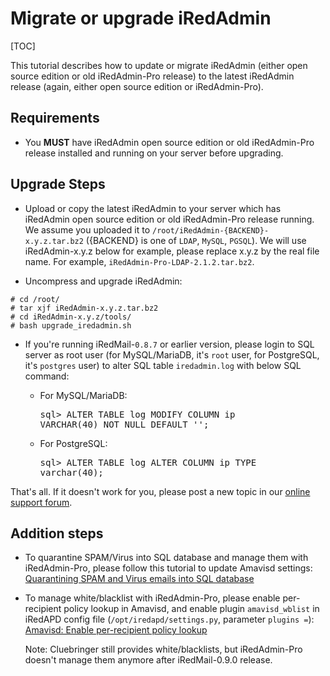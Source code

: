 # Migrate or upgrade iRedAdmin

[TOC]

This tutorial describes how to update or migrate iRedAdmin (either open source
edition or old iRedAdmin-Pro release) to the latest iRedAdmin release (again,
either open source edition or iRedAdmin-Pro).

## Requirements

* You __MUST__ have iRedAdmin open source edition or old iRedAdmin-Pro release
installed and running on your server before upgrading.

## Upgrade Steps

* Upload or copy the latest iRedAdmin to your server which has iRedAdmin
open source edition or old iRedAdmin-Pro release running. We assume you
uploaded it to `/root/iRedAdmin-{BACKEND}-x.y.z.tar.bz2` ({BACKEND} is one
of `LDAP`, `MySQL`, `PGSQL`). We will use iRedAdmin-x.y.z below for
example, please replace x.y.z by the real file name. For example,
`iRedAdmin-Pro-LDAP-2.1.2.tar.bz2`.

* Uncompress and upgrade iRedAdmin:

```
# cd /root/
# tar xjf iRedAdmin-x.y.z.tar.bz2
# cd iRedAdmin-x.y.z/tools/
# bash upgrade_iredadmin.sh
```

* If you're running iRedMail-`0.8.7` or earlier version, please login to SQL
  server as root user (for MySQL/MariaDB, it's `root` user, for PostgreSQL,
  it's `postgres` user) to alter SQL table `iredadmin.log` with below SQL command:

    * For MySQL/MariaDB: <pre>sql> ALTER TABLE log MODIFY COLUMN ip VARCHAR(40) NOT NULL DEFAULT '';</pre>
    * For PostgreSQL: <pre>sql> ALTER TABLE log ALTER COLUMN ip TYPE varchar(40);</pre>

That's all. If it doesn't work for you, please post a new topic in our
[online support forum](http://www.iredmail.org/forum/).

## Addition steps

* To quarantine SPAM/Virus into SQL database and manage them with
  iRedAdmin-Pro, please follow this tutorial to update Amavisd settings:
  [Quarantining SPAM and Virus emails into SQL database](./quarantining.html)

* To manage white/blacklist with iRedAdmin-Pro, please enable
  per-recipient policy lookup in Amavisd, and enable plugin `amavisd_wblist`
  in iRedAPD config file (`/opt/iredapd/settings.py`, parameter `plugins =`):
  [Amavisd: Enable per-recipient policy lookup](./amavisd.per-recipient.policy.lookup.html)

    Note: Cluebringer still provides white/blacklists, but iRedAdmin-Pro
    doesn't manage them anymore after iRedMail-0.9.0 release.
